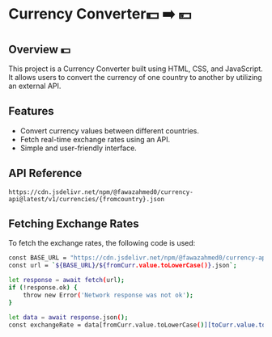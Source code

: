 # Currency Converter💵 ➡️ 💴

## Overview 💵 
This project is a Currency Converter built using HTML, CSS, and JavaScript. It allows users to convert the currency of one country to another by utilizing an external API.

## Features
- Convert currency values between different countries.
- Fetch real-time exchange rates using an API.
- Simple and user-friendly interface.



## API Reference
```
https://cdn.jsdelivr.net/npm/@fawazahmed0/currency-api@latest/v1/currencies/{fromcountry}.json
```

## Fetching Exchange Rates
To fetch the exchange rates, the following code is used:

```bash
const BASE_URL = "https://cdn.jsdelivr.net/npm/@fawazahmed0/currency-api@latest/v1/currencies";
const url = `${BASE_URL}/${fromCurr.value.toLowerCase()}.json`;

let response = await fetch(url);
if (!response.ok) {
    throw new Error('Network response was not ok');
}

let data = await response.json();
const exchangeRate = data[fromCurr.value.toLowerCase()][toCurr.value.toLowerCase()];

```
